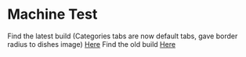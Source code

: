 # Machine Test

Find the latest build (Categories tabs are now default tabs, gave border radius to dishes image) [Here](https://drive.google.com/file/d/1QEjOQnXP-jUptwrJBGOojOwgS9ttNwRh/)
Find the old build [Here](https://drive.google.com/file/d/1rYSNQAYy-F6NqdxKElMfrUXF0zl5N6Ot/)
